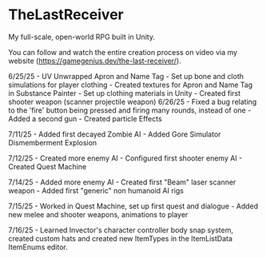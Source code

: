 # TheLastReceiver
My full-scale, open-world RPG built in Unity.

You can follow and watch the entire creation process on video via my website (https://gamegenius.dev/the-last-receiver/).


6/25/25 - UV Unwrapped Apron and Name Tag
        - Set up bone and cloth simulations for player clothing
        - Created textures for Apron and Name Tag in Substance Painter
        - Set up clothing materials in Unity
        - Created first shooter weapon (scanner projectile weapon)
6/26/25 - Fixed a bug relating to the 'fire' button being pressed and firing many rounds, instead of one
        - Added a second gun
        - Created particle Effects

7/11/25 - Added first decayed Zombie AI
        - Added Gore Simulator Dismemberment Explosion

7/12/25 - Created more enemy AI
        - Configured first shooter enemy AI
        - Created Quest Machine

7/14/25 - Added more enemy AI
        - Created first "Beam" laser scanner weapon
        - Added first "generic" non humanoid AI rigs

7/15/25 - Worked in Quest Machine, set up first quest and dialogue
        - Added new melee and shooter weapons, animations to player

7/16/25 - Learned Invector's character controller body snap system, created custom hats
          and created new ItemTypes in the ItemListData ItemEnums editor.
